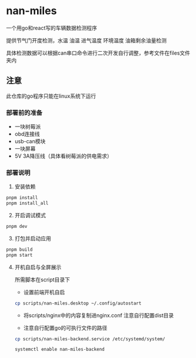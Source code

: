 # nan-miles

一个用go和react写的车辆数据检测程序

提供节气门开度检测，水温 油温 进气温度 环境温度 油箱剩余油量检测

具体检测数据可以根据can串口命令进行二次开发自行调整，参考文件在files文件夹内

## 注意

此仓库的go程序只能在linux系统下运行

### 部署前的准备

- 一块树莓派
- obd连接线
- usb-can模块
- 一块屏幕
- 5V 3A降压线（具体看树莓派的供电需求）

### 部署说明

1. 安装依赖

```bash
pnpm install
pnpm install_all
```

2. 开启调试模式

```bash
pnpm dev
```

3. 打包并启动应用

```bash
pnpm build
pnpm start
```

4. 开机自启与全屏展示

    所需脚本在script目录下

    - 设置前端开机自启

    ```bash
    cp scripts/nan-miles.desktop ~/.config/autostart
    ```

    - 将scripts/nginx中的内容复制进nginx.conf 注意自行配置dist目录

    - 注意自行配置go的可执行文件的路径
    ```bash
    cp scripts/nan-miles-backend.service /etc/systemd/system/

    systemctl enable nan-miles-backend
    ```
